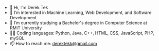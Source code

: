 - 👋 Hi, I’m Derek Tek
- 👀 I’m interested in Machine Learning, Web Development, and Software Development
- 🌱 I’m currently studying a Bachelor's degree in Computer Science at RMIT University 
- 👨‍💻 Coding languages: Python, Java, C++, HTML, CSS, JavaScript, PHP, mySQL
- 📫 How to reach me: derektekk@gmail.com

<!---
derektekk/derektekk is a ✨ special ✨ repository because its `README.md` (this file) appears on your GitHub profile.
You can click the Preview link to take a look at your changes.
--->
